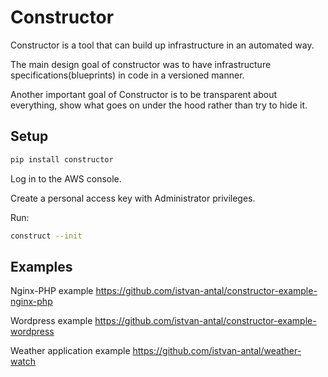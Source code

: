 # Constructor

Constructor is a tool that can build up infrastructure in an automated way.

The main design goal of constructor was to have infrastructure specifications(blueprints) in code in a versioned manner.

Another important goal of Constructor is to be transparent about everything, show what goes on under the hood rather than try to hide it.

## Setup

```sh
pip install constructor
```

Log in to the AWS console.

Create a personal access key with Administrator privileges.

Run:

```sh
construct --init
```

## Examples

Nginx-PHP example https://github.com/istvan-antal/constructor-example-nginx-php

Wordpress example https://github.com/istvan-antal/constructor-example-wordpress

Weather application example https://github.com/istvan-antal/weather-watch
